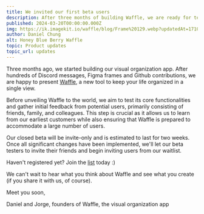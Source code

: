```yaml
---
title: We invited our first beta users
description: After three months of building Waffle, we are ready for testing by a limited number of closed beta users.
published: 2024-03-20T00:00:00.000Z
img: https://ik.imagekit.io/waffle/blog/Frame%20129.webp?updatedAt=1710876850874
author: Daniel Chung
alt: Honey Blue Berry Waffle
topic: Product updates
topic_url: updates
---
```


Three months ago, we started building our visual organization app. After hundreds of Discord messages, Figma frames and Github contributions, we are happy to present [Waffle](https://blog.heywaffle.app/stories/waffle/), a new tool to keep your life organized in a single view.

Before unveiling Waffle to the world, we aim to test its core functionalities and gather initial feedback from potential users, primarily consisting of friends, family, and colleagues. This step is crucial as it allows us to learn from our earliest customers while also ensuring that Waffle is prepared to accommodate a large number of users.

Our closed beta will be invite-only and is estimated to last for two weeks. Once all significant changes have been implemented, we'll let our beta testers to invite their friends and begin inviting users from our waitlist.

Haven't registered yet? Join the [list](https://heywaffle.app/) today :)

We can't wait to hear what you think about Waffle and see what you create (if you share it with us, of course).

Meet you soon,

Daniel and Jorge, founders of Waffle, the visual organization app
